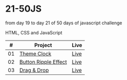 # 21-50JS

from day 19 to day 21 of 50 days of javascript challenge

HTML, CSS and JavaScript

<table>
  <thead>
    <th>#</th>
    <th>Project</th>
    <th>Live</th>
  </thead>
  <tbody>
    <tr>
      <td>01</td>
      <td><a href="">Theme Clock</a></td>
      <td><a href="">Live</a></td>
    </tr>
    <tr>
      <td>02</td>
      <td><a href="">Button Ripple Effect</a></td>
      <td><a href="">Live</a></td>
    </tr>
    <tr>
      <td>03</td>
      <td><a href="">Drag & Drop</a></td>
      <td><a href="">Live</a></td>
    </tr>
  </tbody>
</table>
